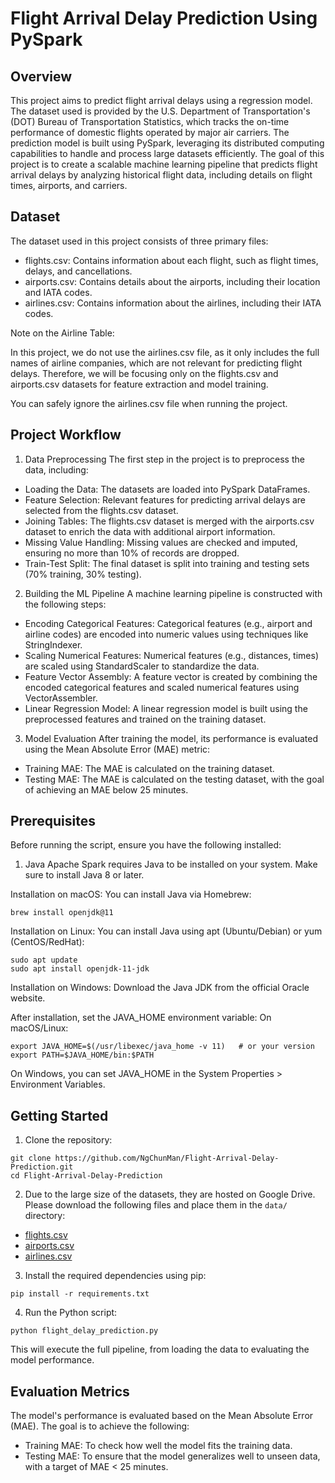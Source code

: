 # Flight Arrival Delay Prediction Using PySpark

## Overview

This project aims to predict flight arrival delays using a regression model. The dataset used is provided by the U.S. Department of Transportation's (DOT) Bureau of Transportation Statistics, which tracks the on-time performance of domestic flights operated by major air carriers. The prediction model is built using PySpark, leveraging its distributed computing capabilities to handle and process large datasets efficiently.
The goal of this project is to create a scalable machine learning pipeline that predicts flight arrival delays by analyzing historical flight data, including details on flight times, airports, and carriers.

## Dataset
The dataset used in this project consists of three primary files:
- flights.csv: Contains information about each flight, such as flight times, delays, and cancellations.
- airports.csv: Contains details about the airports, including their location and IATA codes.
- airlines.csv: Contains information about the airlines, including their IATA codes.

Note on the Airline Table:

In this project, we do not use the airlines.csv file, as it only includes the full names of airline companies, which are not relevant for predicting flight delays. Therefore, we will be focusing only on the flights.csv and airports.csv datasets for feature extraction and model training.

You can safely ignore the airlines.csv file when running the project.

## Project Workflow

1. Data Preprocessing
The first step in the project is to preprocess the data, including:
- Loading the Data: The datasets are loaded into PySpark DataFrames.
- Feature Selection: Relevant features for predicting arrival delays are selected from the flights.csv dataset.
- Joining Tables: The flights.csv dataset is merged with the airports.csv dataset to enrich the data with additional airport information.
- Missing Value Handling: Missing values are checked and imputed, ensuring no more than 10% of records are dropped.
- Train-Test Split: The final dataset is split into training and testing sets (70% training, 30% testing).

2. Building the ML Pipeline
A machine learning pipeline is constructed with the following steps:
- Encoding Categorical Features: Categorical features (e.g., airport and airline codes) are encoded into numeric values using techniques like StringIndexer.
- Scaling Numerical Features: Numerical features (e.g., distances, times) are scaled using StandardScaler to standardize the data.
- Feature Vector Assembly: A feature vector is created by combining the encoded categorical features and scaled numerical features using VectorAssembler.
- Linear Regression Model: A linear regression model is built using the preprocessed features and trained on the training dataset.

3. Model Evaluation
After training the model, its performance is evaluated using the Mean Absolute Error (MAE) metric:
- Training MAE: The MAE is calculated on the training dataset.
- Testing MAE: The MAE is calculated on the testing dataset, with the goal of achieving an MAE below 25 minutes.

## Prerequisites

Before running the script, ensure you have the following installed:

1. Java
Apache Spark requires Java to be installed on your system. Make sure to install Java 8 or later.

Installation on macOS: You can install Java via Homebrew:
```
brew install openjdk@11
```
Installation on Linux: You can install Java using apt (Ubuntu/Debian) or yum (CentOS/RedHat):
```
sudo apt update
sudo apt install openjdk-11-jdk
```
Installation on Windows: Download the Java JDK from the official Oracle website.

After installation, set the JAVA_HOME environment variable:
On macOS/Linux:
```
export JAVA_HOME=$(/usr/libexec/java_home -v 11)   # or your version
export PATH=$JAVA_HOME/bin:$PATH
```
On Windows, you can set JAVA_HOME in the System Properties > Environment Variables.

## Getting Started
1. Clone the repository:
```
git clone https://github.com/NgChunMan/Flight-Arrival-Delay-Prediction.git
cd Flight-Arrival-Delay-Prediction
```

2. Due to the large size of the datasets, they are hosted on Google Drive. Please download the following files and place them in the `data/` directory:
- [flights.csv](https://drive.google.com/file/d/1FvNW68prpJvuNDxlI-6Rke5Pml-RmmRO/view?usp=drivesdk)
- [airports.csv](https://drive.google.com/file/d/1Qbgdx4UuYYkOK2inwSUW8VCXUie5hqcb/view?usp=drivesdk)
- [airlines.csv](https://drive.google.com/file/d/1hLzxNORaUBIiFxZ2be8V7bqOIL1N4h8P/view?usp=drivesdkl)
   
3. Install the required dependencies using pip:
```
pip install -r requirements.txt
```

4. Run the Python script:
```
python flight_delay_prediction.py
```
This will execute the full pipeline, from loading the data to evaluating the model performance.

## Evaluation Metrics

The model's performance is evaluated based on the Mean Absolute Error (MAE). The goal is to achieve the following:
- Training MAE: To check how well the model fits the training data.
- Testing MAE: To ensure that the model generalizes well to unseen data, with a target of MAE < 25 minutes.
